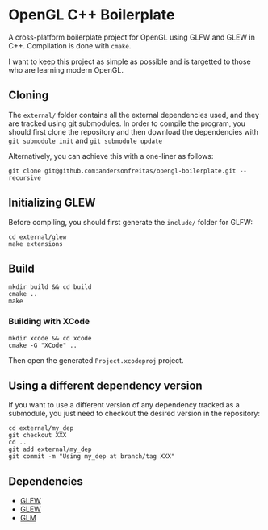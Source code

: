 # OpenGL C++ Boilerplate

A cross-platform boilerplate project for OpenGL using GLFW and GLEW in C++. Compilation is done with `cmake`.

I want to keep this project as simple as possible and is targetted to those who are learning modern OpenGL.

## Cloning

The `external/` folder contains all the external dependencies used, and they are tracked using git submodules. In order to compile the program, you should first clone the repository and then download the dependencies with `git submodule init` and `git submodule update`

Alternatively, you can achieve this with a one-liner as follows:

    git clone git@github.com:andersonfreitas/opengl-boilerplate.git --recursive

## Initializing GLEW

Before compiling, you should first generate the `include/` folder for GLFW:

    cd external/glew
    make extensions

## Build

    mkdir build && cd build
    cmake ..
    make

### Building with XCode

    mkdir xcode && cd xcode
    cmake -G "XCode" ..

Then open the generated `Project.xcodeproj` project.

## Using a different dependency version

If you want to use a different version of any dependency tracked as a submodule, you just need to checkout the desired version in the repository:

    cd external/my_dep
    git checkout XXX
    cd ..
    git add external/my_dep
    git commit -m "Using my_dep at branch/tag XXX"

## Dependencies

 * [GLFW](https://github.com/glfw/glfw)
 * [GLEW](http://github.com/nigels-com/glew.git)
 * [GLM](https://github.com/g-truc/glm)
